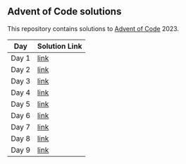 ## Advent of Code solutions

This repository contains solutions to [Advent of Code](https://adventofcode.com/) 2023.

|Day | Solution Link|
|----|--------------|
|Day 1 | [link](day1/main.go)|
|Day 2| [link](day2/main.go)|
|Day 3| [link](day3/main.go)|
|Day 4| [link](day4/main.go)|
|Day 5| [link](day5/main.go)|
|Day 6| [link](day6/main.go)|
|Day 7| [link](day7/main.go)|
|Day 8| [link](day8/main.go)|
|Day 9| [link](day9/main.go)|